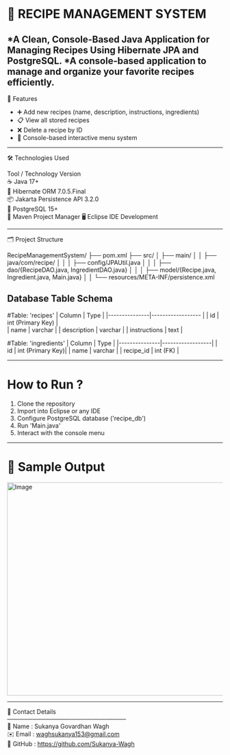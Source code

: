 # 🍰 RECIPE MANAGEMENT SYSTEM

*A Clean, Console-Based Java Application for Managing Recipes Using Hibernate JPA and PostgreSQL.
*A console-based application to manage and organize your favorite recipes efficiently.
---

 🚀 Features

- ➕ Add new recipes (name, description, instructions, ingredients)
- 📋 View all stored recipes
- ❌ Delete a recipe by ID
- 🧭 Console-based interactive menu system

---

 🛠️ Technologies Used

 Tool / Technology             Version       
 ☕ Java                        17+            
 🔗 Hibernate ORM               7.0.5.Final    
 📦 Jakarta Persistence API     3.2.0       
 🐘 PostgreSQL                  15+           
 🧰 Maven                        Project Manager 
 🖥️ Eclipse IDE                 Development     

---

 🗂️ Project Structure
 
RecipeManagementSystem/
├── pom.xml
├── src/
│   ├── main/
│   │   ├── java/com/recipe/
│   │   │   ├── config/JPAUtil.java
│   │   │   ├── dao/{RecipeDAO.java, IngredientDAO.java}
│   │   │   ├── model/{Recipe.java, Ingredient.java, Main.java}
│   │   └── resources/META-INF/persistence.xml

 ## Database Table Schema

#Table: 'recipes'
| Column        | Type         |
|---------------|------------------ |
| id            | int (Primary Key) |    
| name          | varchar           |
| description   | varchar           |
| instructions  | text              |

#Table: 'ingredients'
| Column        | Type             |
|---------------|------------------|
| id            | int (Primary Key)|
| name          | varchar          |
| recipe_id     | int (FK)         |

---

# How to Run ?

1. Clone the repository  
2. Import into Eclipse or any IDE  
3. Configure PostgreSQL database ('recipe_db')  
4. Run 'Main.java'  
5. Interact with the console menu

---

# 📸 Sample Output
<img width="1162" height="497" alt="Image" src="https://github.com/user-attachments/assets/15e5de7b-a9c9-4826-a165-384f24f8f298" />


---
📌 Contact Details  
────────────────────────────  
📝 Name   : Sukanya Govardhan Wagh  
✉️ Email  : waghsukanya153@gmail.com  
🔗 GitHub : https://github.com/Sukanya-Wagh



